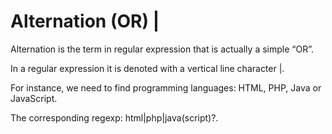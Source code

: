 # Alternation (OR) |
Alternation is the term in regular expression that is actually a simple “OR”.

In a regular expression it is denoted with a vertical line character |.

For instance, we need to find programming languages: HTML, PHP, Java or JavaScript.

The corresponding regexp: html|php|java(script)?.
